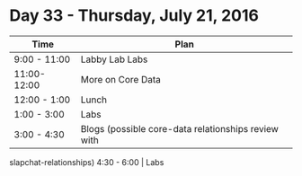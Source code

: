 # Day 33  - Thursday, July 21, 2016 


Time       | Plan     |
----------------|-------
9:00 - 11:00  | Labby Lab Labs
11:00- 12:00  | More on Core Data
12:00 - 1:00    | Lunch
1:00 - 3:00    | Labs
3:00 - 4:30  | Blogs (possible core-data relationships review with
slapchat-relationships)
4:30 - 6:00    | Labs

